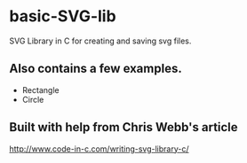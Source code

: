 # basic-SVG-lib
SVG Library in C for creating and saving svg files.


## Also contains a few examples.
- Rectangle
- Circle

## Built with help from Chris Webb's article
http://www.code-in-c.com/writing-svg-library-c/

